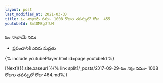 ```yaml
---
layout: post
last_modified_at: 2021-03-30
title: ఓం నాభాయే నమః- 1008 రోజుల తపస్సులో రోజు  455
youtubeId: Sm4OMBgJfUM
---
```

 
 
 ఓం నాభాయే నమః  
 
 -  ప్రపంచానికి ఎవరు మద్దతు 
 
  
 
  
 
 
 
 
 
 


{% include youtubePlayer.html id=page.youtubeId %}
 
[Next]({{ site.baseurl }}{% link  split1/_posts/2017-09-29-ఓం నక్తం నమః- 1008 రోజుల తపస్సులో రోజు  464.md%})
 
